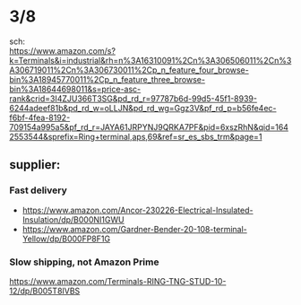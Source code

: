 # 3/8
sch:  
https://www.amazon.com/s?k=Terminals&i=industrial&rh=n%3A16310091%2Cn%3A306506011%2Cn%3A306719011%2Cn%3A306730011%2Cp_n_feature_four_browse-bin%3A18945770011%2Cp_n_feature_three_browse-bin%3A18644698011&s=price-asc-rank&crid=3I4ZJU366T3SG&pd_rd_r=97787b6d-99d5-45f1-8939-6244adeef81b&pd_rd_w=oLLJN&pd_rd_wg=Ggz3V&pf_rd_p=b56fe4ec-f6bf-4fea-8192-709154a995a5&pf_rd_r=JAYA61JRPYNJ9QRKA7PF&pid=6xszRhN&qid=1642553544&sprefix=Ring+terminal,aps,69&ref=sr_es_sbs_trm&page=1

## supplier:
### Fast delivery
- https://www.amazon.com/Ancor-230226-Electrical-Insulated-Insulation/dp/B000NI1GWU
- https://www.amazon.com/Gardner-Bender-20-108-terminal-Yellow/dp/B000FP8F1G

### Slow shipping, not Amazon Prime
https://www.amazon.com/Terminals-RING-TNG-STUD-10-12/dp/B005T8IVBS
